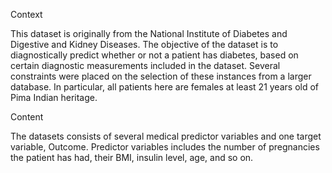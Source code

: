 
Context


This dataset is originally from the National Institute of Diabetes and Digestive and Kidney Diseases. The objective of the dataset is to diagnostically predict whether or not a patient has diabetes, based on certain diagnostic measurements included in the dataset. Several constraints were placed on the selection of these instances from a larger database. In particular, all patients here are females at least 21 years old of Pima Indian heritage.

Content


The datasets consists of several medical predictor variables and one target variable, Outcome. Predictor variables includes the number of pregnancies the patient has had, their BMI, insulin level, age, and so on.

